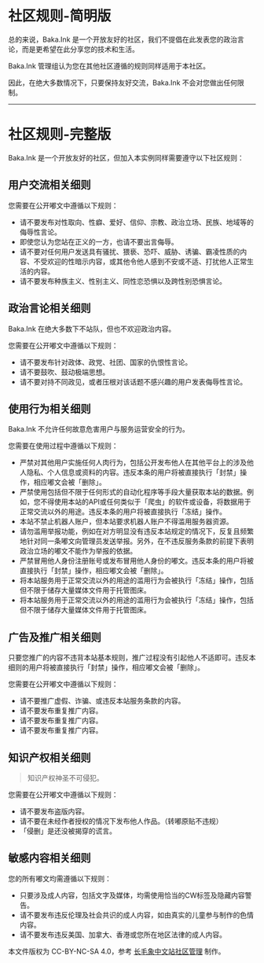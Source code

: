 # 社区规则-简明版

总的来说，Baka.Ink 是一个开放友好的社区，我们不提倡在此发表您的政治言论，而是更希望在此分享您的技术和生活。

Baka.Ink 管理组认为您在其他社区遵循的规则同样适用于本社区。

因此，在绝大多数情况下，只要保持友好交流，Baka.Ink 不会对您做出任何限制。

---

# 社区规则-完整版

Baka.Ink 是一个开放友好的社区，但加入本实例同样需要遵守以下社区规则：

## 用户交流相关细则

您需要在公开嘟文中遵循以下规则：
 - 请不要发布对性取向、性癖、爱好、信仰、宗教、政治立场、民族、地域等的侮辱性言论。
 - 即使您认为您站在正义的一方，也请不要出言侮辱。
 - 请不要对任何用户发送具有骚扰、猥亵、恐吓、威胁、诱骗、霸凌性质的内容、不受欢迎的性暗示内容，或其他令他人感到不安或不适、打扰他人正常生活的内容。
 - 请不要发布种族主义、性别主义、同性恋恐惧以及跨性别恐惧言论。

## 政治言论相关细则

Baka.Ink 在绝大多数下不站队，但也不欢迎政治内容。

您需要在公开嘟文中遵循以下规则：
 - 请不要发布针对政体、政党、社团、国家的仇恨性言论。
 - 请不要鼓吹、鼓动极端思想。
 - 请不要对持不同政见，或者压根对该话题不感兴趣的用户发表侮辱性言论。

## 使用行为相关细则

Baka.Ink 不允许任何故意危害用户与服务运营安全的行为。

您需要在使用过程中遵循以下规则：
 - 严禁对其他用户实施任何人肉行为，包括公开发布他人在其他平台上的涉及他人隐私、个人信息或资料的内容。违反本条的用户将被直接执行「封禁」操作，相应嘟文会被「删除」。
 - 严禁使用包括但不限于任何形式的自动化程序等手段大量获取本站的数据。例如，您不得使用本站的API或任何类似于「爬虫」的软件或设备，将数据用于正常交流以外的用途。违反本条的用户将被直接执行「冻结」操作。
 - 本站不禁止机器人账户，但本站要求机器人账户不得滥用服务器资源。
 - 请勿滥用举报功能，例如在对方明显没有违反本站规定的情况下，反复且频繁地针对同一条嘟文向管理员发送举报。另外，在不违反服务条款的前提下表明政治立场的嘟文不能作为举报的依据。
 - 严禁冒用他人身份注册账号或发布冒用他人身份的嘟文。违反本条的用户将被直接执行「封禁」操作，相应嘟文会被「删除」。
 - 将本站服务用于正常交流以外的用途的滥用行为会被执行「冻结」操作，包括但不限于储存大量媒体文件用于托管图床。
 - 将本站服务用于正常交流以外的用途的滥用行为会被执行「冻结」操作，包括但不限于储存大量媒体文件用于托管图床。

## 广告及推广相关细则

只要您推广的内容不违背本站基本规则，推广过程没有引起他人不适即可。违反本细则的用户将被直接执行「封禁」操作，相应嘟文会被「删除」。

您需要在公开嘟文中遵循以下规则：
 - 请不要推广虚假、诈骗、或违反本站服务条款的内容。
 - 请不要发布重复推广内容。
 - 请不要发布重复推广内容。
 - 请不要发布重复推广内容。

## 知识产权相关细则

> 知识产权神圣不可侵犯。

您需要在公开嘟文中遵循以下规则：
 - 请不要发布盗版内容。
 - 请不要在未经作者授权的情况下发布他人作品。（转嘟原贴不违规）
 - 「侵删」是还没被揭穿的谎言。

## 敏感内容相关细则

您的所有嘟文均需遵循以下规则：
 - 只要涉及成人内容，包括文字及媒体，均需使用恰当的CW标签及隐藏内容警告。
 - 请不要发布违反伦理及社会共识的成人内容，如由真实的儿童参与制作的色情内容。
 - 请不要发布违反美国、加拿大、香港或您所在地区法律的成人内容。

本文件版权为 CC-BY-NC-SA 4.0，参考 [长毛象中文站社区管理](https://cmx-im.github.io/terms.html) 制作。



